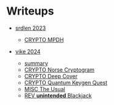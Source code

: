# Writeups

-  [srdlen 2023]()
   
   - [CRYPTO  MPDH](writeups/MPDH/MPDH.md)

-  [vike 2024]()

     - [summary](writeups/vikeCTF/vikeCtf.md)
     - [CRYPTO  Norse Cryptogram](writeups/vikeCTF/norse_cryptogram.md)
     - [CRYPTO  Deep Cover](writeups/vikeCTF/Deep_Cover.md)  
     - [CRYPTO  Quantum Keygen Quest](writeups/vikeCTF/Quantum_keygen.md)
     - [MISC The Usual](writeups/vikeCTF/the_usual.md)
     - [REV **unintended** Blackjack](writeups/vikeCTF/blackjack.md)

  


